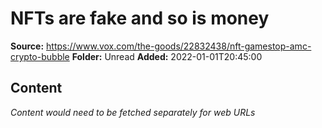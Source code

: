 # NFTs are fake and so is money

**Source:** https://www.vox.com/the-goods/22832438/nft-gamestop-amc-crypto-bubble
**Folder:** Unread
**Added:** 2022-01-01T20:45:00




## Content
*Content would need to be fetched separately for web URLs*
